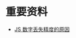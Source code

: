 # 重要资料

- [JS 数字丢失精度的原因](https://blog.csdn.net/qq_35271556/article/details/80137474?utm_medium=distribute.pc_relevant.none-task-blog-BlogCommendFromMachineLearnPai2-1.channel_param&depth_1-utm_source=distribute.pc_relevant.none-task-blog-BlogCommendFromMachineLearnPai2-1.channel_param)